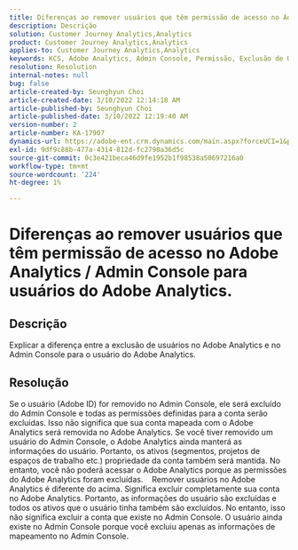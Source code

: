 ```yaml
---
title: Diferenças ao remover usuários que têm permissão de acesso no Adobe Analytics / Admin Console para usuários do Adobe Analytics.
description: Descrição
solution: Customer Journey Analytics,Analytics
product: Customer Journey Analytics,Analytics
applies-to: Customer Journey Analytics,Analytics
keywords: KCS, Adobe Analytics, Admin Console, Permissão, Exclusão de Usuário, Remoção de Usuário
resolution: Resolution
internal-notes: null
bug: false
article-created-by: Seunghyun Choi
article-created-date: 3/10/2022 12:14:18 AM
article-published-by: Seunghyun Choi
article-published-date: 3/10/2022 12:19:40 AM
version-number: 2
article-number: KA-17907
dynamics-url: https://adobe-ent.crm.dynamics.com/main.aspx?forceUCI=1&pagetype=entityrecord&etn=knowledgearticle&id=ac67bd03-07a0-ec11-b400-0022480b0a3e
exl-id: 9df9c88b-477a-4314-812d-fc2790a36d5c
source-git-commit: 0c3e421beca46d9fe1952b1f98538a50697216a0
workflow-type: tm+mt
source-wordcount: '224'
ht-degree: 1%

---
```


# Diferenças ao remover usuários que têm permissão de acesso no Adobe Analytics / Admin Console para usuários do Adobe Analytics.

## Descrição


Explicar a diferença entre a exclusão de usuários no Adobe Analytics e no Admin Console para o usuário do Adobe Analytics.


## Resolução


Se o usuário (Adobe ID) for removido no Admin Console, ele será excluído do Admin Console e todas as permissões definidas para a conta serão excluídas.
Isso não significa que sua conta mapeada com o Adobe Analytics será removida no Adobe Analytics. Se você tiver removido um usuário do Admin Console, o Adobe Analytics ainda manterá as informações do usuário.
Portanto, os ativos (segmentos, projetos de espaços de trabalho etc.) propriedade da conta também será mantida.
No entanto, você não poderá acessar o Adobe Analytics porque as permissões do Adobe Analytics foram excluídas.
  
Remover usuários no Adobe Analytics é diferente do acima. Significa excluir completamente sua conta no Adobe Analytics.
Portanto, as informações do usuário são excluídas e todos os ativos que o usuário tinha também são excluídos.
No entanto, isso não significa excluir a conta que existe no Admin Console. O usuário ainda existe no Admin Console porque você excluiu apenas as informações de mapeamento no Admin Console.
